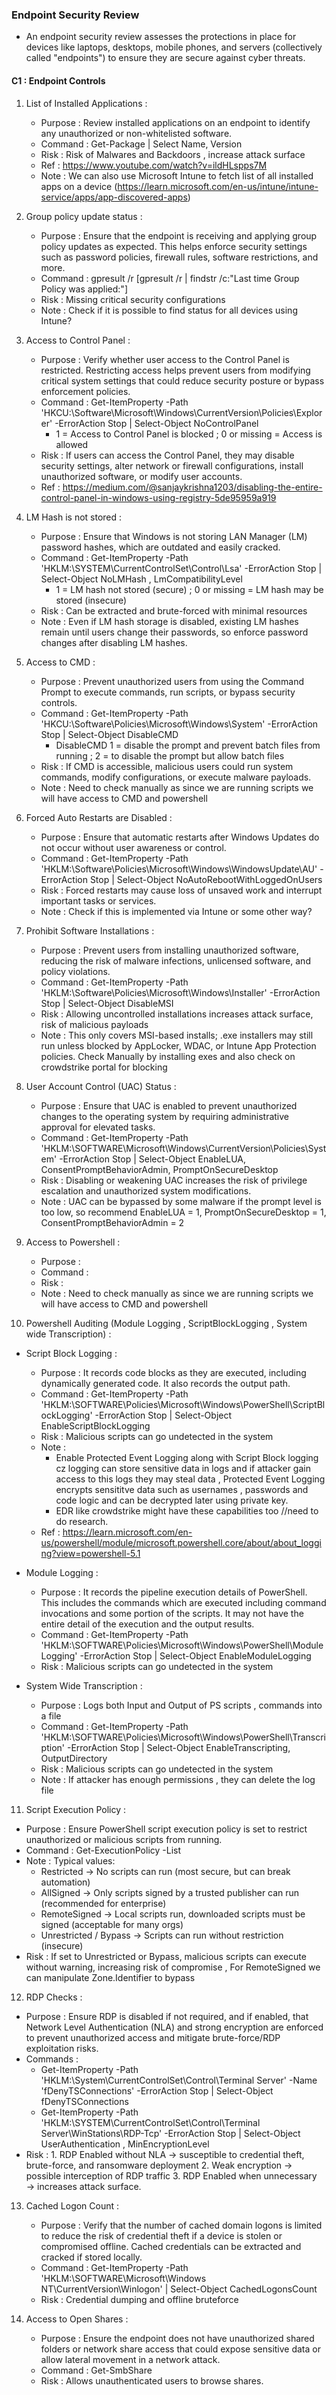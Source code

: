 ### Endpoint Security Review 

- An endpoint security review assesses the protections in place for devices like laptops, desktops, mobile phones, and servers (collectively called "endpoints") to ensure they are secure against cyber threats.

#### C1 : Endpoint Controls 

1. List of Installed Applications :
   - Purpose : Review installed applications on an endpoint to identify any unauthorized or non-whitelisted software.
   - Command : Get-Package | Select Name, Version
   - Risk    : Risk of Malwares and Backdoors , increase attack surface
   - Ref     : https://www.youtube.com/watch?v=ildHLspps7M
   - Note    : We can also use Microsoft Intune to fetch list of all installed apps on a device
               (https://learn.microsoft.com/en-us/intune/intune-service/apps/app-discovered-apps)

2. Group policy update status :
   - Purpose : Ensure that the endpoint is receiving and applying group policy updates as expected. This helps enforce security settings such as password policies, firewall rules, software restrictions, and more. 
   - Command : gpresult /r [gpresult /r | findstr /c:"Last time Group Policy was applied:"]
   - Risk    : Missing critical security configurations
   - Note    : Check if it is possible to find status for all devices using Intune?

3. Access to Control Panel :
   - Purpose : Verify whether user access to the Control Panel is restricted. Restricting access helps prevent users from modifying critical system settings that could reduce security posture or bypass enforcement policies.
   - Command : Get-ItemProperty -Path 'HKCU:\Software\Microsoft\Windows\CurrentVersion\Policies\Explorer' -ErrorAction Stop | Select-Object NoControlPanel
      - 1 = Access to Control Panel is blocked ; 0 or missing = Access is allowed 
   - Risk    : If users can access the Control Panel, they may disable security settings, alter network or firewall configurations, install unauthorized software, or modify user accounts.
   - Ref    : https://medium.com/@sanjaykrishna1203/disabling-the-entire-control-panel-in-windows-using-registry-5de95959a919 

4. LM Hash is not stored :
   - Purpose : Ensure that Windows is not storing LAN Manager (LM) password hashes, which are outdated and easily cracked.
   - Command : Get-ItemProperty -Path 'HKLM:\SYSTEM\CurrentControlSet\Control\Lsa' -ErrorAction Stop | Select-Object NoLMHash , LmCompatibilityLevel
      - 1 = LM hash not stored (secure) ; 0 or missing = LM hash may be stored (insecure)
   - Risk    : Can be extracted and brute-forced with minimal resources
   - Note    : Even if LM hash storage is disabled, existing LM hashes remain until users change their passwords, so enforce password changes after disabling LM hashes.

5. Access to CMD :
   - Purpose : Prevent unauthorized users from using the Command Prompt to execute commands, run scripts, or bypass security controls.
   - Command : Get-ItemProperty -Path 'HKCU:\Software\Policies\Microsoft\Windows\System' -ErrorAction Stop | Select-Object DisableCMD
      - DisableCMD 1 = disable the prompt and prevent batch files from running ; 2 = to disable the prompt but allow batch files
   - Risk    : If CMD is accessible, malicious users could run system commands, modify configurations, or execute malware payloads.
   - Note    : Need to check manually as since we are running scripts we will have access to CMD and powershell

6. Forced Auto Restarts are Disabled :
   - Purpose : Ensure that automatic restarts after Windows Updates do not occur without user awareness or control.
   - Command : Get-ItemProperty -Path 'HKLM:\Software\Policies\Microsoft\Windows\WindowsUpdate\AU' -ErrorAction Stop | Select-Object NoAutoRebootWithLoggedOnUsers
   - Risk    : Forced restarts may cause loss of unsaved work and interrupt important tasks or services.
   - Note    : Check if this is implemented via Intune or some other way?

7. Prohibit Software Installations :
   - Purpose : Prevent users from installing unauthorized software, reducing the risk of malware infections, unlicensed software, and policy violations.
   - Command : Get-ItemProperty -Path 'HKLM:\Software\Policies\Microsoft\Windows\Installer' -ErrorAction Stop | Select-Object DisableMSI 
   - Risk    : Allowing uncontrolled installations increases attack surface, risk of malicious payloads
   - Note    : This only covers MSI-based installs; .exe installers may still run unless blocked by AppLocker, WDAC, or Intune App Protection policies.
               Check Manually by installing exes and also check on crowdstrike portal for blocking

8. User Account Control (UAC) Status :
   - Purpose : Ensure that UAC is enabled to prevent unauthorized changes to the operating system by requiring administrative approval for elevated tasks.
   - Command : Get-ItemProperty -Path 'HKLM:\SOFTWARE\Microsoft\Windows\CurrentVersion\Policies\System' -ErrorAction Stop | Select-Object EnableLUA, ConsentPromptBehaviorAdmin, PromptOnSecureDesktop 
   - Risk    : Disabling or weakening UAC increases the risk of privilege escalation and unauthorized system modifications.
   - Note    : UAC can be bypassed by some malware if the prompt level is too low, so recommend EnableLUA = 1, PromptOnSecureDesktop = 1, ConsentPromptBehaviorAdmin = 2

9. Access to Powershell :
   - Purpose :
   - Command :
   - Risk    :
   - Note    : Need to check manually as since we are running scripts we will have access to CMD and powershell
    
10. Powershell Auditing (Module Logging , ScriptBlockLogging , System wide Transcription) :
   - Script Block Logging :
      - Purpose : It records code blocks as they are executed, including dynamically generated code. It also records the output path.
      - Command : Get-ItemProperty -Path 'HKLM:\SOFTWARE\Policies\Microsoft\Windows\PowerShell\ScriptBlockLogging' -ErrorAction Stop | Select-Object EnableScriptBlockLogging
      - Risk    : Malicious scripts can go undetected in the system
      - Note    :
         - Enable Protected Event Logging along with Script Block logging cz logging can store sensitive data in logs and if attacker gain access to this logs they may steal data , Protected Event Logging encrypts sensititve data such as usernames , passwords and code logic and can be decrypted later using private key. 
         - EDR like crowdstrike might have these capabilities too //need to do research.
      - Ref     : https://learn.microsoft.com/en-us/powershell/module/microsoft.powershell.core/about/about_logging?view=powershell-5.1
      
   - Module Logging : 
      - Purpose : It records the pipeline execution details of PowerShell. This includes the commands which are executed including command invocations and some portion of the scripts. It may not have the entire detail of the execution and the output results.
      - Command : Get-ItemProperty -Path 'HKLM:\SOFTWARE\Policies\Microsoft\Windows\PowerShell\ModuleLogging' -ErrorAction Stop | Select-Object EnableModuleLogging
      - Risk    : Malicious scripts can go undetected in the system 

   - System Wide Transcription :
      - Purpose : Logs both Input and Output of PS scripts , commands into a file 
      - Command : Get-ItemProperty -Path 'HKLM:\SOFTWARE\Policies\Microsoft\Windows\PowerShell\Transcription' -ErrorAction Stop | Select-Object EnableTranscripting, OutputDirectory
      - Risk    : Malicious scripts can go undetected in the system 
      - Note    : If attacker has enough permissions , they can delete the log file

11. Script Execution Policy :
   - Purpose : Ensure PowerShell script execution policy is set to restrict unauthorized or malicious scripts from running.
   - Command : Get-ExecutionPolicy -List
   - Note    : Typical values:
      - Restricted → No scripts can run (most secure, but can break automation)
      - AllSigned → Only scripts signed by a trusted publisher can run (recommended for enterprise)
      - RemoteSigned → Local scripts run, downloaded scripts must be signed (acceptable for many orgs)
      - Unrestricted / Bypass → Scripts can run without restriction (insecure)
   - Risk    : If set to Unrestricted or Bypass, malicious scripts can execute without warning, increasing risk of compromise , For RemoteSigned we can manipulate Zone.Identifier to bypass

12. RDP Checks :
   - Purpose : Ensure RDP is disabled if not required, and if enabled, that Network Level Authentication (NLA) and strong encryption are enforced to prevent unauthorized access and mitigate brute-force/RDP exploitation risks.
   - Commands :
      -  Get-ItemProperty -Path 'HKLM:\System\CurrentControlSet\Control\Terminal Server' -Name 'fDenyTSConnections' -ErrorAction Stop | Select-Object fDenyTSConnections
      -  Get-ItemProperty -Path 'HKLM:\SYSTEM\CurrentControlSet\Control\Terminal Server\WinStations\RDP-Tcp' -ErrorAction Stop | Select-Object UserAuthentication , MinEncryptionLevel
   - Risk : 1. RDP Enabled without NLA → susceptible to credential theft, brute-force, and ransomware deployment 2. Weak encryption → possible interception of RDP traffic 3. RDP Enabled when unnecessary → increases attack surface. 

13. Cached Logon Count :
    - Purpose : Verify that the number of cached domain logons is limited to reduce the risk of credential theft if a device is stolen or compromised offline. Cached credentials can be extracted and cracked if stored locally.
    - Command : Get-ItemProperty -Path 'HKLM:\SOFTWARE\Microsoft\Windows NT\CurrentVersion\Winlogon' | Select-Object CachedLogonsCount
    - Risk    : Credential dumping and offline bruteforce
     
14. Access to Open Shares :
    - Purpose : Ensure the endpoint does not have unauthorized shared folders or network share access that could expose sensitive data or allow lateral movement in a network attack.
    - Command : Get-SmbShare
    - Risk    : Allows unauthenticated users to browse shares.



